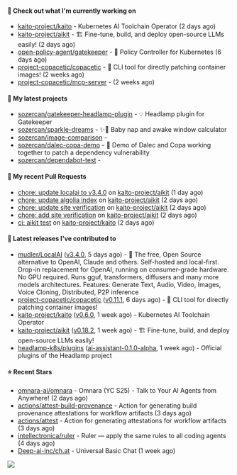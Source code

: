 #### 👷 Check out what I'm currently working on

- [kaito-project/kaito](https://github.com/kaito-project/kaito) - Kubernetes AI Toolchain Operator (2 days ago)
- [kaito-project/aikit](https://github.com/kaito-project/aikit) - 🏗️ Fine-tune, build, and deploy open-source LLMs easily! (2 days ago)
- [open-policy-agent/gatekeeper](https://github.com/open-policy-agent/gatekeeper) - 🐊 Policy Controller for Kubernetes (6 days ago)
- [project-copacetic/copacetic](https://github.com/project-copacetic/copacetic) - 🧵 CLI tool for directly patching container images! (2 weeks ago)
- [project-copacetic/mcp-server](https://github.com/project-copacetic/mcp-server) -  (2 weeks ago)

#### 🌱 My latest projects

- [sozercan/gatekeeper-headlamp-plugin](https://github.com/sozercan/gatekeeper-headlamp-plugin) - 💡 Headlamp plugin for Gatekeeper
- [sozercan/sparkle-dreams](https://github.com/sozercan/sparkle-dreams) - ✨🌙 Baby nap and awake window calculator
- [sozercan/image-comparison](https://github.com/sozercan/image-comparison) - 
- [sozercan/dalec-copa-demo](https://github.com/sozercan/dalec-copa-demo) - 🤝 Demo of Dalec and Copa working together to patch a dependency vulnerability
- [sozercan/dependabot-test](https://github.com/sozercan/dependabot-test) - 

#### 🔨 My recent Pull Requests

- [chore: update localai to v3.4.0](https://github.com/kaito-project/aikit/pull/592) on [kaito-project/aikit](https://github.com/kaito-project/aikit) (1 day ago)
- [chore: update algolia index](https://github.com/kaito-project/aikit/pull/591) on [kaito-project/aikit](https://github.com/kaito-project/aikit) (2 days ago)
- [chore: update site verification](https://github.com/kaito-project/aikit/pull/590) on [kaito-project/aikit](https://github.com/kaito-project/aikit) (2 days ago)
- [chore: add site verification](https://github.com/kaito-project/aikit/pull/589) on [kaito-project/aikit](https://github.com/kaito-project/aikit) (2 days ago)
- [ci: aikit test](https://github.com/kaito-project/kaito/pull/1395) on [kaito-project/kaito](https://github.com/kaito-project/kaito) (2 days ago)

#### 🚀 Latest releases I've contributed to

- [mudler/LocalAI](https://github.com/mudler/LocalAI) ([v3.4.0](https://github.com/mudler/LocalAI/releases/tag/v3.4.0), 5 days ago) - :robot: The free, Open Source alternative to OpenAI, Claude and others. Self-hosted and local-first. Drop-in replacement for OpenAI,  running on consumer-grade hardware. No GPU required. Runs gguf, transformers, diffusers and many more models architectures. Features: Generate Text, Audio, Video, Images, Voice Cloning, Distributed, P2P inference
- [project-copacetic/copacetic](https://github.com/project-copacetic/copacetic) ([v0.11.1](https://github.com/project-copacetic/copacetic/releases/tag/v0.11.1), 6 days ago) - 🧵 CLI tool for directly patching container images!
- [kaito-project/kaito](https://github.com/kaito-project/kaito) ([v0.6.0](https://github.com/kaito-project/kaito/releases/tag/v0.6.0), 1 week ago) - Kubernetes AI Toolchain Operator
- [kaito-project/aikit](https://github.com/kaito-project/aikit) ([v0.18.2](https://github.com/kaito-project/aikit/releases/tag/v0.18.2), 1 week ago) - 🏗️ Fine-tune, build, and deploy open-source LLMs easily!
- [headlamp-k8s/plugins](https://github.com/headlamp-k8s/plugins) ([ai-assistant-0.1.0-alpha](https://github.com/headlamp-k8s/plugins/releases/tag/ai-assistant-0.1.0-alpha), 1 week ago) - Official plugins of the Headlamp project

#### ⭐ Recent Stars

- [omnara-ai/omnara](https://github.com/omnara-ai/omnara) - Omnara (YC S25) - Talk to Your AI Agents from Anywhere! (2 days ago)
- [actions/attest-build-provenance](https://github.com/actions/attest-build-provenance) - Action for generating build provenance attestations for workflow artifacts (3 days ago)
- [actions/attest](https://github.com/actions/attest) - Action for generating attestations for workflow artifacts (3 days ago)
- [intellectronica/ruler](https://github.com/intellectronica/ruler) - Ruler — apply the same rules to all coding agents (4 days ago)
- [Deep-ai-inc/ch.at](https://github.com/Deep-ai-inc/ch.at) - Universal Basic Chat (1 week ago)

![](https://github-readme-stats.vercel.app/api?username=sozercan&theme=vision-friendly-dark&hide_border=false&include_all_commits=true&count_private=true)
